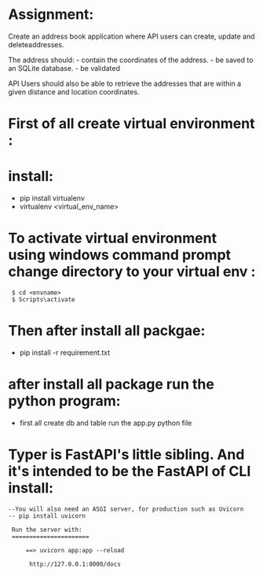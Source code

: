 Assignment:
=============
 Create an address book application where API users can create, update and deleteaddresses.

The address should:
     - contain the coordinates of the address.
     - be saved to an SQLite database.
     - be validated

API Users should also be able to retrieve the addresses that are within a given distance and
location coordinates.


First of all create virtual environment :
======================================
install:
========
   - pip install virtualenv
   - virtualenv <virtual_env_name>

   To activate virtual environment using windows command prompt 
   change directory to your virtual env :
   ===================================
     $ cd <envname>
     $ Scripts\activate 

Then after install all packgae:
=================================
   - pip install -r requirement.txt


after install all package run the python program:
================================================
  - first all create db and table run the app.py python file


Typer is FastAPI's little sibling. And it's intended to be the FastAPI of CLI install:
===================================================================================
    --You will also need an ASGI server, for production such as Uvicorn
    -- pip install uvicorn

     Run the server with:
     ======================

         ==> uvicorn app:app --reload

          http://127.0.0.1:8000/docs